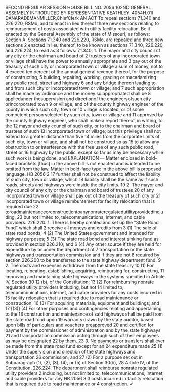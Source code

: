 SECOND REGULAR SESSION
HOUSE BILL NO. 2056
102ND GENERAL ASSEMBLY
INTRODUCED BY REPRESENTATIVE KEATHLEY.
4054H.01I DANARADEMANMILLER,ChiefClerk
AN ACT
To repeal sections 71.340 and 226.220, RSMo, and to enact in lieu thereof three new sections
relating to reimbursement of costs associated with utility facility relocation.
Be it enacted by the General Assembly of the state of Missouri, as follows:
Section A. Sections 71.340 and 226.220, RSMo, are repealed and three new sections
2 enacted in lieu thereof, to be known as sections 71.340, 226.220, and 226.224, to read as
3 follows:
71.340. 1. The mayor and city council of any city or the chairman and board of
2 trustees of any incorporated town or village shall have the power to annually appropriate and
3 pay out of the treasury of such city or incorporated town or village a sum of money, not to
4 exceed ten percent of the annual general revenue thereof, for the purpose of constructing,
5 building, repairing, working, grading or macadamizing any public road, street and highway
6 and any bridge thereon leading to and from such city or incorporated town or village; and
7 such appropriation shall be made by ordinance and the money so appropriated shall be
8 appliedunder thesupervision and directionof the engineersofsuch city orincorporated town
9 or village, and of the county highway engineer of the county in which such city, town or
10 village is located, or of some competent person selected by such city, town or village and
11 approved by the county highway engineer, who shall make a report thereof, in writing, to the
12 mayor and city council of such city, or to the chairman and board of trustees of such
13 incorporated town or village; but this privilege shall not extend to a greater distance than five
14 miles from the corporate limits of such city, town or village, and shall not be construed so as
15 to allow any obstruction to or interference with the free use of any such public road, street or
16 highway by the public, except so far as may be necessary while such work is being done, and
EXPLANATION — Matter enclosed in bold-faced brackets [thus] in the above bill is not enacted and is
intended to be omitted from the law. Matter in bold-face type in the above bill is proposed language.
HB 2056 2
17 further shall not be construed to affect the liability of such city, town or village, which
18 liability shall be the same as if such roads, streets and highways were inside the city limits.
19 2. The mayor and city council of any city or the chairman and board of trustees
20 of any incorporated town or village shall pay out of the treasury of such city or
21 incorporated town or village reimbursement for facility relocation that is required due
22 toroadmaintenanceorconstructiontoanynonrateregulatedutilityprovidedincluding,
23 but not limited to, telecommunications, internet, and cable providers.
226.220. 1. There is hereby created and set up the "State Road Fund" which shall
2 receive all moneys and credits from
3 (1) The sale of state road bonds;
4 (2) The United States government and intended for highway purposes;
5 (3) The state road bond and interest sinking fund as provided in section 226.210; and
6 (4) Any other source if they are held for expenditure by or under the department of
7 transportation or the state highways and transportation commission and if they are not
8 required by section 226.200 to be transferred to the state highway department fund.
9 2. The costs and expenses withdrawn from the state treasury
10 (1) For locating, relocating, establishing, acquiring, reimbursing for, constructing,
11 improving and maintaining state highways in the systems specified in Article IV, Section 30
12 (b), of the Constitution;
13 (2) For reimbursing nonrate regulated utility providers including, but not
14 limited to, telecommunications, internet, and cable providers for any costs incurred in
15 facility relocation that is required due to road maintenance or construction;
16 (3) For acquiring materials, equipment and buildings; and
17 [(3)] (4) For other purposes and contingencies relating and appertaining to the
18 construction and maintenance of said highways shall be paid from the state road fund upon
19 warrants drawn by the state auditor, based upon bills of particulars and vouchers preapproved
20 and certified for payment by the commissioner of administration and by the state highways
21 and transportation commission acting through such of their employees as may be designated
22 by them.
23 3. No payments or transfers shall ever be made from the state road fund except for an
24 expenditure made
25 (1) Under the supervision and direction of the state highways and transportation
26 commission; and
27 (2) For a purpose set out in Subparagraph (1), (2), (3), (4), or (5) of Section 30(b),
28 Article IV, of the Constitution.
226.224. The department shall reimburse nonrate regulated utility providers
2 including, but not limited to, telecommunications, internet, and cable providers for any
HB 2056 3
3 costs incurred in facility relocation that is required due to road maintenance or
4 construction.
✔